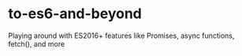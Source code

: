 # to-es6-and-beyond
Playing around with ES2016+ features like Promises, async functions, fetch(), and more
